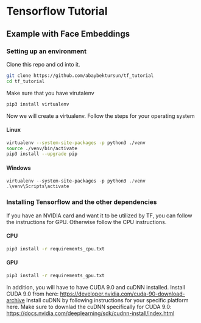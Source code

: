 # Tensorflow Tutorial 
## Example with Face Embeddings

### Setting up an environment 
Clone this repo and cd into it.
```bash
git clone https://github.com/abaybektursun/tf_tutorial
cd tf_tutorial
```
Make sure that you have virutalenv
```bash 
pip3 install virtualenv
```

Now we will create a virtualenv. Follow the steps for your operating system
#### Linux
```bash 
virtualenv --system-site-packages -p python3 ./venv
source ./venv/bin/activate
pip3 install --upgrade pip
```
#### Windows
```PowerShell
virtualenv --system-site-packages -p python3 ./venv
.\venv\Scripts\activate
```

### Installing Tensorflow and the other dependencies
If you have an NVIDIA card and want it to be utilized by TF, you can follow the instructions for GPU. Otherwise follow the CPU instructions. 
#### CPU 
```bash
pip3 install -r requirements_cpu.txt
```
#### GPU
```bash
pip3 install -r requirements_gpu.txt
```
In addition, you will have to have CUDA 9.0 and cuDNN installed.
Install CUDA 9.0 from here: https://developer.nvidia.com/cuda-90-download-archive
Install cuDNN by following instructions for your specific platform here. Make sure to downlad the cuDNN specifically for CUDA 9.0: https://docs.nvidia.com/deeplearning/sdk/cudnn-install/index.html
